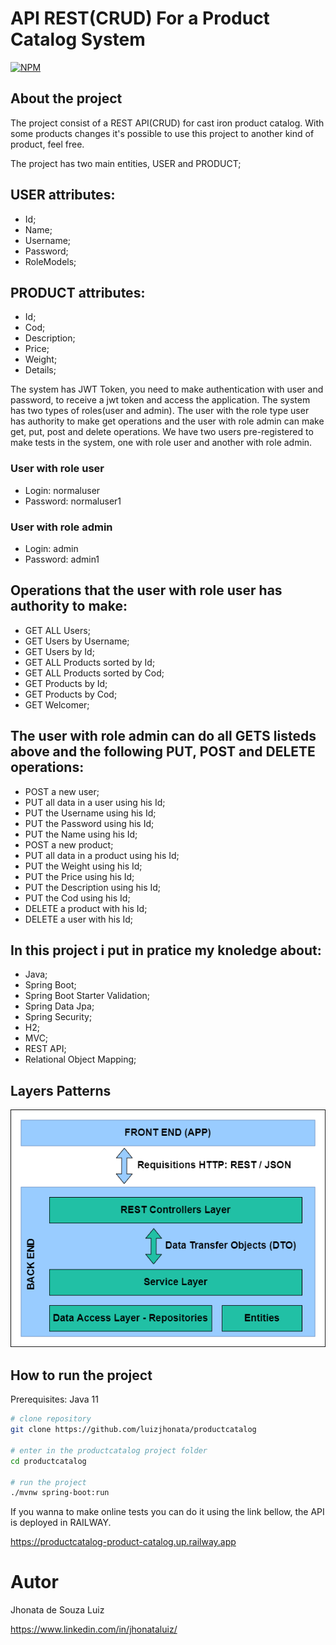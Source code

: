 # API REST(CRUD) For a Product Catalog System 
[![NPM](https://img.shields.io/npm/l/react)](https://github.com/luizjhonata/productcatalog/blob/main/LICENCE)

## About the project
The project consist of a REST API(CRUD) for cast iron product catalog.
With some products changes it's possible to use this project to another kind of product, feel free.

The project has two main entities, USER and PRODUCT;

## USER attributes:

- Id;
- Name; 
- Username;
- Password; 
- RoleModels;

## PRODUCT attributes:

- Id;
- Cod;
- Description;
- Price;
- Weight;
- Details;

The system has JWT Token, you need to make authentication with user and password, to receive a jwt token and access the application.
The system has two types of roles(user and admin). 
The user with the role type user has authority to make get operations and the user with role admin can make get, put, post and delete operations.
We have two users pre-registered to make tests in the system, one with role user and another with role admin.

### User with role user
- Login: normaluser 
- Password: normaluser1

### User with role admin
- Login: admin
- Password: admin1

## Operations that the user with role user has authority to make:

- GET ALL Users;
- GET Users by Username;
- GET Users by Id;
- GET ALL Products sorted by Id;
- GET ALL Products sorted by Cod;
- GET Products by Id;
- GET Products by Cod;
- GET Welcomer;

## The user with role admin can do all GETS listeds above and the following PUT, POST and DELETE operations: 

- POST a new user;
- PUT all data in a user using his Id;
- PUT the Username using his Id;
- PUT the Password using his Id;
- PUT the Name using his Id;
- POST a new product;
- PUT all data in a product using his Id;
- PUT the Weight using his Id;
- PUT the Price using his Id;
- PUT the Description using his Id;
- PUT the Cod using his Id;
- DELETE a product with his Id;
- DELETE a user with his Id;


## In this project i put in pratice my knoledge about: 
- Java;
- Spring Boot; 
- Spring Boot Starter Validation;
- Spring Data Jpa;
- Spring Security;
- H2;  
- MVC; 
- REST API;
- Relational Object Mapping;

## Layers Patterns
![Web](https://github.com/luizjhonata/assetsreadme/blob/main/foodDeliveryBackEnd/layerPatterns.png)

## How to run the project

Prerequisites: Java 11

```bash
# clone repository
git clone https://github.com/luizjhonata/productcatalog

# enter in the productcatalog project folder
cd productcatalog

# run the project
./mvnw spring-boot:run
```

If you wanna to make online tests you can do it using the link bellow, the API is deployed in RAILWAY.

https://productcatalog-product-catalog.up.railway.app

# Autor

Jhonata de Souza Luiz

https://www.linkedin.com/in/jhonataluiz/
